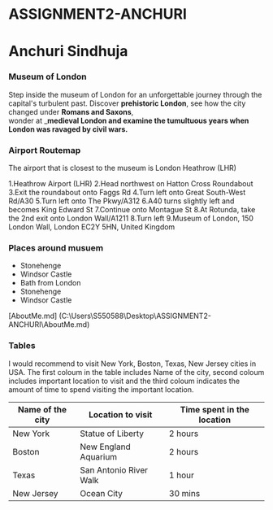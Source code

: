 # ASSIGNMENT2-ANCHURI

# Anchuri Sindhuja
### Museum of London

Step inside the museum of London for an unforgettable journey through the capital's turbulent past. Discover **prehistoric London**, see how the city changed under **Romans and Saxons**,<br> wonder at ___medieval London and examine the tumultuous years when London was ravaged by civil wars.__

### Airport Routemap
The airport that is closest to the museum is London Heathrow (LHR)

1.Heathrow Airport (LHR)
2.Head northwest on Hatton Cross Roundabout
3.Exit the roundabout onto Faggs Rd
4.Turn left onto Great South-West Rd/A30
5.Turn left onto The Pkwy/A312
6.A40 turns slightly left and becomes King Edward St
7.Continue onto Montague St
8.At Rotunda, take the 2nd exit onto London Wall/A1211
8.Turn left
9.Museum of London, 150 London Wall, London EC2Y 5HN, United Kingdom

### Places around musuem
* Stonehenge
* Windsor Castle 
* Bath from London 
* Stonehenge
* Windsor Castle 

[AboutMe.md]                                                     (C:\Users\S550588\Desktop\ASSIGNMENT2-ANCHURI\AboutMe.md)

### Tables

I would recommend to visit New York, Boston, Texas, New Jersey cities in USA. The first coloum in the table includes Name of the city, second coloum includes important location to visit and the third coloum indicates the  amount of time to spend visiting the important location.

| Name of the city | Location to visit     | Time spent in the location  |
|------------------|-----------------------|-----------------------------|  
| New York         | Statue of Liberty     |  2 hours                    |
| Boston           | New England Aquarium  |  2 hours                    |
| Texas            | San Antonio River Walk|  1 hour                     |
| New Jersey       | Ocean City            |  30 mins                    |


